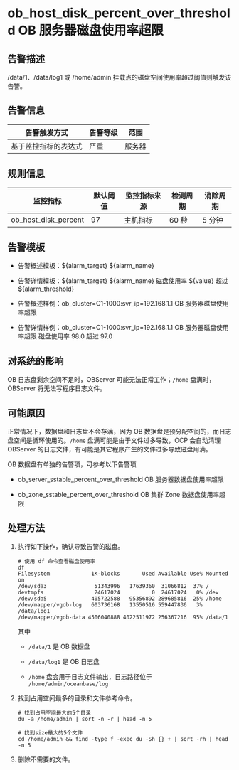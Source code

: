 # ob_host_disk_percent_over_threshold OB 服务器磁盘使用率超限

## 告警描述

/data/1、/data/log1 或 /home/admin 挂载点的磁盘空间使用率超过阈值则触发该告警。

## 告警信息

|   告警触发方式   | 告警等级 | 范围  |
|------------|------|-----|
| 基于监控指标的表达式 | 严重   | 服务器 |

## 规则信息

|         监控指标         | 默认阈值 | 监控指标来源 | 检测周期 | 消除周期 |
|----------------------|------|--------|------|------|
| ob_host_disk_percent | 97   | 主机指标   | 60 秒 | 5 分钟 |

## 告警模板

* 告警概述模板：${alarm_target} ${alarm_name}

* 告警详情模板：${alarm_target} ${alarm_name} 磁盘使用率 ${value} 超过 ${alarm_threshold}

* 告警概述样例：ob_cluster=C1-1000:svr_ip=192.168.1.1 OB 服务器磁盘使用率超限

* 告警详情样例：ob_cluster=C1-1000:svr_ip=192.168.1.1 OB 服务器磁盘使用率超限 磁盘使用率 98.0 超过 97.0

## 对系统的影响

OB 日志盘剩余空间不足时，OBServer 可能无法正常工作；`/home` 盘满时，OBServer 将无法写程序日志文件。

## 可能原因

正常情况下，数据盘和日志盘不会存满，因为 OB 数据盘是预分配空间的，而日志盘空间是循环使用的。`/home` 盘满可能是由于文件过多导致，OCP 会自动清理 OBServer 的日志文件，有可能是其它程序产生的文件过多导致磁盘用满。

OB 数据盘有单独的告警项，可参考以下告警项

* ob_server_sstable_percent_over_threshold OB 服务器数据盘使用率超限

* ob_zone_sstable_percent_over_threshold OB 集群 Zone 数据盘使用率超限

## 处理方法

1. 执行如下操作，确认导致告警的磁盘。

   ```shell
   # 使用 df 命令查看磁盘使用率
   df
   Filesystem             1K-blocks       Used Available Use% Mounted on
   /dev/sda3               51343996   17639360  31066812  37% /
   devtmpfs                24617024          0  24617024   0% /dev
   /dev/sda5              405722588   95356892 289685816  25% /home
   /dev/mapper/vgob-log   603736168   13550516 559447836   3% /data/log1
   /dev/mapper/vgob-data 4506040888 4022511972 256367216  95% /data/1
   ```

   其中
   * `/data/1` 是 OB 数据盘

   * `/data/log1` 是 OB 日志盘

   * `/home` 盘会用于日志文件输出，日志路径位于 `/home/admin/oceanbase/log`

2. 找到占用空间最多的目录和文件参考命令。

   ```shell
   # 找到占用空间最大的5个目录
   du -a /home/admin | sort -n -r | head -n 5
   
   # 找到size最大的5个文件
   cd /home/admin && find -type f -exec du -Sh {} + | sort -rh | head -n 5
   ```

3. 删除不需要的文件。
